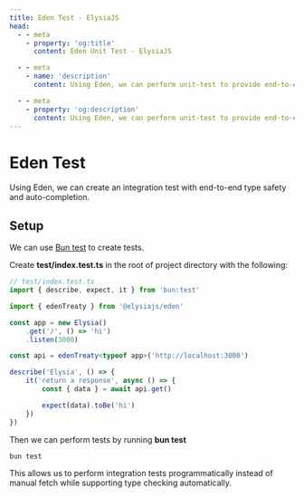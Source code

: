 ```yaml
---
title: Eden Test - ElysiaJS
head:
  - - meta
    - property: 'og:title'
      content: Eden Unit Test - ElysiaJS

  - - meta
    - name: 'description'
      content: Using Eden, we can perform unit-test to provide end-to-end type safety, and auto-completion, tracking type safety from migration

  - - meta
    - property: 'og:description'
      content: Using Eden, we can perform unit-test to provide end-to-end type safety, and auto-completion, tracking type safety from migration
---
```


# Eden Test
Using Eden, we can create an integration test with end-to-end type safety and auto-completion.

## Setup
We can use [Bun test](https://bun.sh/guides/test/watch-mode) to create tests.

Create **test/index.test.ts** in the root of project directory with the following:

```typescript
// test/index.test.ts
import { describe, expect, it } from 'bun:test'

import { edenTreaty } from '@elysiajs/eden'

const app = new Elysia()
    .get('/', () => 'hi')
    .listen(3000)

const api = edenTreaty<typeof app>('http://localhost:3000')

describe('Elysia', () => {
    it('return a response', async () => {
        const { data } = await api.get()

        expect(data).toBe('hi')
    })
})
```

Then we can perform tests by running **bun test**

```bash
bun test
```

This allows us to perform integration tests programmatically instead of manual fetch while supporting type checking automatically.
